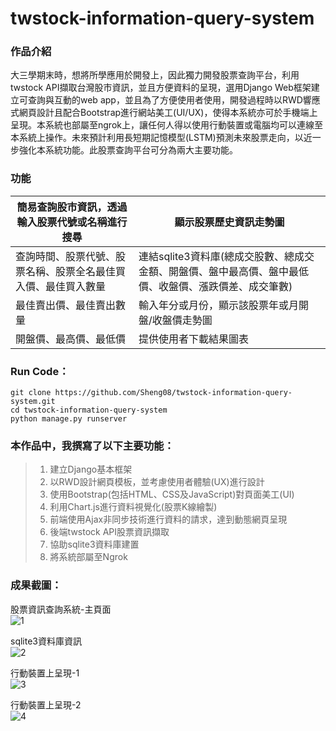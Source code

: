 # twstock-information-query-system

### 作品介紹
大三學期末時，想將所學應用於開發上，因此獨力開發股票查詢平台，利用twstock API擷取台灣股市資訊，並且方便資料的呈現，選用Django Web框架建立可查詢與互動的web app，並且為了方便使用者使用，開發過程時以RWD響應式網頁設計且配合Bootstrap進行網站美工(UI/UX)，使得本系統亦可於手機端上呈現。本系統也部屬至ngrok上，讓任何人得以使用行動裝置或電腦均可以連線至本系統上操作。未來預計利用長短期記憶模型(LSTM)預測未來股票走向，以近一步強化本系統功能。此股票查詢平台可分為兩大主要功能。

### 功能
| 簡易查詢股市資訊，透過輸入股票代號或名稱進行搜尋 | 顯示股票歷史資訊走勢圖 | 
|-------|-----|
|查詢時間、股票代號、股票名稱、股票全名最佳買入價、最佳買入數量|連結sqlite3資料庫(總成交股數、總成交金額、開盤價、盤中最高價、盤中最低價、收盤價、漲跌價差、成交筆數)|
|最佳賣出價、最佳賣出數量|輸入年分或月份，顯示該股票年或月開盤/收盤價走勢圖|
|開盤價、最高價、最低價|提供使用者下載結果圖表|

### Run Code：
```
git clone https://github.com/Sheng08/twstock-information-query-system.git
cd twstock-information-query-system
python manage.py runserver
``` 


###  本作品中，我撰寫了以下主要功能：
>1.	建立Django基本框架
>2.	以RWD設計網頁模板，並考慮使用者體驗(UX)進行設計
>3.	使用Bootstrap(包括HTML、CSS及JavaScript)對頁面美工(UI)
>4.	利用Chart.js進行資料視覺化(股票K線繪製)
>5.	前端使用Ajax非同步技術進行資料的請求，達到動態網頁呈現 
>6.	後端twstock API股票資訊擷取
>7.	協助sqlite3資料庫建置
>8.	將系統部屬至Ngrok

###  成果截圖：
股票資訊查詢系統-主頁面<br>
![1](https://user-images.githubusercontent.com/58781800/140335230-dc44fb56-1266-497d-aef4-6e5a023cfbd6.png)

sqlite3資料庫資訊<br>
![2](https://user-images.githubusercontent.com/58781800/140336381-63ed9fe3-4d1b-495b-912c-e484f92feb2c.png)

行動裝置上呈現-1<br>
![3](https://user-images.githubusercontent.com/58781800/140336391-494f49ae-1fb4-41d5-af0e-8f42c816ea65.jpg)

行動裝置上呈現-2<br>
![4](https://user-images.githubusercontent.com/58781800/140336401-09961e02-9014-4bcf-b9fc-ec93ec9718a9.jpg)
